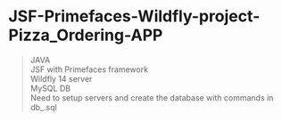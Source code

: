 # JSF-Primefaces-Wildfly-project-Pizza_Ordering-APP
> JAVA <br>
> JSF with Primefaces framework<br>
> Wildfly 14 server<br>
> MySQL DB<br>
> Need to setup servers and create the database with commands in db_.sql
